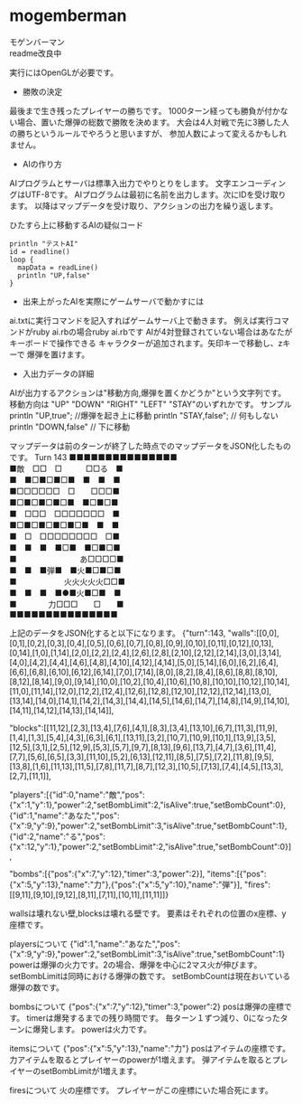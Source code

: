 # mogemberman
モゲンバーマン  
readme改良中

実行にはOpenGLが必要です。


- 勝敗の決定

最後まで生き残ったプレイヤーの勝ちです。
1000ターン経っても勝負が付かない場合、置いた爆弾の総数で勝敗を決めます。
大会は4人対戦で先に3勝した人の勝ちというルールでやろうと思いますが、
参加人数によって変えるかもしれません。


- AIの作り方

AIプログラムとサーバは標準入出力でやりとりをします。
文字エンコーディングはUTF-8です。
AIプログラムは最初に名前を出力します。次にIDを受け取ります。
以降はマップデータを受け取り、アクションの出力を繰り返します。

ひたすら上に移動するAIの疑似コード  
```
println "テストAI"
id = readline()
loop {
  mapData = readLine()
  println "UP,false"
}  
```

- 出来上がったAIを実際にゲームサーバで動かすには

ai.txtに実行コマンドを記入すればゲームサーバ上で動きます。
例えば実行コマンドがruby ai.rbの場合ruby ai.rbです
AIが4対登録されていない場合はあなたがキーボードで操作できる
キャラクターが追加されます。矢印キーで移動し、zキーで
爆弾を置けます。


- 入出力データの詳細

AIが出力するアクションは"移動方向,爆弾を置くかどうか"という文字列です。
移動方向は "UP" "DOWN" "RIGHT" "LEFT" "STAY"のいずれかです。
サンプル
println "UP,true"; //爆弾を起き上に移動
println "STAY,false"; // 何もしない
println "DOWN,false" // 下に移動


マップデータは前のターンが終了した時点でのマップデータをJSON化したものです。
Turn 143
■■■■■■■■■■■■■■■  
■敵　□□　□　　　□□る　■  
■　■□■□■□■　■　■　■  
■□□□□□□　□　　□□□■  
■□■□■□■□■　■□■□■  
■　□□□　□□□□□□□　■  
■□■□■□■□■□■　■　■  
■　□　□□□□□□□□　□■  
■　■　■　■□■　■□■□■  
■　　　　　　　　あ□□□□■  
■　■　■弾■　■火■□■□■  
■　　　　　　火火火火火□□■  
■　■　■　■●■火■□■　■  
■　　　　力□□□　　□　　■  
■■■■■■■■■■■■■■■

上記のデータをJSON化すると以下になります。
{"turn":143,
 "walls":[[0,0],[0,1],[0,2],[0,3],[0,4],[0,5],[0,6],[0,7],[0,8],[0,9],[0,10],[0,11],[0,12],[0,13],[0,14],[1,0],[1,14],[2,0],[2,2],[2,4],[2,6],[2,8],[2,10],[2,12],[2,14],[3,0],[3,14],[4,0],[4,2],[4,4],[4,6],[4,8],[4,10],[4,12],[4,14],[5,0],[5,14],[6,0],[6,2],[6,4],[6,6],[6,8],[6,10],[6,12],[6,14],[7,0],[7,14],[8,0],[8,2],[8,4],[8,6],[8,8],[8,10],[8,12],[8,14],[9,0],[9,14],[10,0],[10,2],[10,4],[10,6],[10,8],[10,10],[10,12],[10,14],[11,0],[11,14],[12,0],[12,2],[12,4],[12,6],[12,8],[12,10],[12,12],[12,14],[13,0],[13,14],[14,0],[14,1],[14,2],[14,3],[14,4],[14,5],[14,6],[14,7],[14,8],[14,9],[14,10],[14,11],[14,12],[14,13],[14,14]],

 "blocks":[[11,12],[2,3],[13,4],[7,6],[4,1],[8,3],[3,4],[13,10],[6,7],[11,3],[11,9],[1,4],[1,3],[5,4],[4,3],[6,3],[6,1],[13,11],[3,2],[10,7],[10,9],[10,1],[13,9],[3,5],[12,5],[3,1],[2,5],[12,9],[5,3],[5,7],[9,7],[8,13],[9,6],[13,7],[4,7],[3,6],[11,4],[7,7],[5,6],[6,5],[3,3],[11,10],[5,2],[6,13],[12,11],[8,5],[7,5],[7,2],[11,8],[9,5],[13,8],[1,6],[11,13],[11,5],[7,8],[11,7],[8,7],[12,3],[10,5],[7,13],[7,4],[4,5],[13,3],[2,7],[11,1]],

 "players":[{"id":0,"name":"敵","pos":{"x":1,"y":1},"power":2,"setBombLimit":2,"isAlive":true,"setBombCount":0},{"id":1,"name":"あなた","pos":{"x":9,"y":9},"power":2,"setBombLimit":3,"isAlive":true,"setBombCount":1},{"id":2,"name":"る","pos":{"x":12,"y":1},"power":2,"setBombLimit":2,"isAlive":true,"setBombCount":0}],

 "bombs":[{"pos":{"x":7,"y":12},"timer":3,"power":2}],
 "items":[{"pos":{"x":5,"y":13},"name":"力"},{"pos":{"x":5,"y":10},"name":"弾"}],
 "fires":[[9,11],[9,10],[9,12],[8,11],[7,11],[10,11],[11,11]]}

wallsは壊れない壁,blocksは壊れる壁です。
要素はそれぞれの位置のx座標、y座標です。

playersについて
{"id":1,"name":"あなた","pos":{"x":9,"y":9},"power":2,"setBombLimit":3,"isAlive":true,"setBombCount":1}
powerは爆弾の火力です。2の場合、爆弾を中心に2マス火が伸びます。
setBombLimitは同時における爆弾の数です。
setBombCountは現在おいている爆弾の数です。

bombsについて
{"pos":{"x":7,"y":12},"timer":3,"power":2}
posは爆弾の座標です。
timerは爆発するまでの残り時間です。
毎ターン１ずつ減り、0になったターンに爆発します。
powerは火力です。

itemsについて
{"pos":{"x":5,"y":13},"name":"力"}
posはアイテムの座標です。
力アイテムを取るとプレイヤーのpowerが1増えます。
弾アイテムを取るとプレイヤーのsetBombLimitが1増えます。

firesについて
火の座標です。
プレイヤーがこの座標にいた場合死にます。
